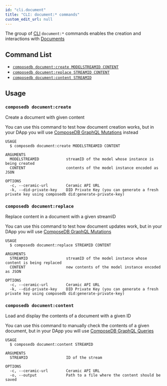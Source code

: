 ```yaml
---
id: "cli.document"
title: "CLI: document:* commands"
custom_edit_url: null
---
```


<head>
  <meta name="robots" content="noindex" />
  <meta name="googlebot" content="noindex" />
</head>

The group of [CLI](../modules/cli.md) `document:*` commands enables the creation and interactions with [Documents](https://ceramicnetwork.github.io/docs-docusaurus/docs/composedb/core-concepts#documents)

## Command List

- [`composedb document:create MODELSTREAMID CONTENT`](#composedb-documentcreate)
- [`composedb document:replace STREAMID CONTENT`](#composedb-documentreplace)
- [`composedb document:content STREAMID`](#composedb-documentcontent)

## Usage

### `composedb document:create`

Create a document with given content

You can use this command to test how document creation works, but in your DApp you will use [ComposeDB GraphQL Mutations](https://ceramicnetwork.github.io/docs-docusaurus/docs/composedb/guides/data-interactions/mutations)
instead

```
USAGE
  $ composedb document:create MODELSTREAMID CONTENT

ARGUMENTS
  MODELSTREAMID            streamID of the model whose instance is being created
  CONTENT                  contents of the model instance encoded as JSON

OPTIONS
  -c, --ceramic-url        Ceramic API URL
  -k, --did-private-key    DID Private Key (you can generate a fresh private key using composedb did:generate-private-key)
```

### `composedb document:replace`

Replace content in a document with a given streamID

You can use this command to test how document updates work, but in your DApp you will use [ComposeDB GraphQL Mutations](https://ceramicnetwork.github.io/docs-docusaurus/docs/composedb/guides/data-interactions/mutations)

```
USAGE
  $ composedb document:replace STREAMID CONTENT

ARGUMENTS
  STREAMID                 streamID of the model instance whose content is being replaced
  CONTENT                  new contents of the model instance encoded as JSON

OPTIONS
  -c, --ceramic-url        Ceramic API URL
  -k, --did-private-key    DID Private Key (you can generate a fresh private key using composedb did:generate-private-key)
```

### `composedb document:content`

Load and display the contents of a document with a given ID

You can use this command to manually check the contents of a given document, but in your DApp you will use [ComposeDB GraphQL Queries](https://developers.ceramic.network/docs-docusaurus/docs/composedb/guides/data-interactions/queries)

```
USAGE
  $ composedb document:content STREAMID

ARGUMENTS
  STREAMID                 ID of the stream

OPTIONS
  -c, --ceramic-url        Ceramic API URL
  -o, --output             Path to a file where the content should be saved
```



